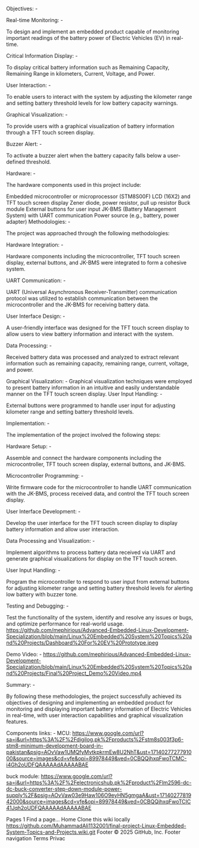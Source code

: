 Objectives: -

Real-time Monitoring: -

To design and implement an embedded product capable of monitoring important readings of the battery power of Electric Vehicles (EV) in real-time.

Critical Information Display: -

To display critical battery information such as Remaining Capacity, Remaining Range in kilometers, Current, Voltage, and Power.

User Interaction: -

To enable users to interact with the system by adjusting the kilometer range and setting battery threshold levels for low battery capacity warnings.

Graphical Visualization: -

To provide users with a graphical visualization of battery information through a TFT touch screen display.

Buzzer Alert: -

To activate a buzzer alert when the battery capacity falls below a user-defined threshold.

Hardware: -

The hardware components used in this project include:

Embedded microcontroller or microprocessor (STM8S00F)
LCD (16X2) and TFT touch screen display
Zener diode, power resistor, pull up resistor
Buck module
External buttons for user input
JK-BMS (Battery Management System) with UART communication
Power source (e.g., battery, power adapter)
Methodologies: -

The project was approached through the following methodologies:

Hardware Integration: -

Hardware components including the microcontroller, TFT touch screen display, external buttons, and JK-BMS were integrated to form a cohesive system.

UART Communication: -

UART (Universal Asynchronous Receiver-Transmitter) communication protocol was utilized to establish communication between the microcontroller and the JK-BMS for receiving battery data.

User Interface Design: -

A user-friendly interface was designed for the TFT touch screen display to allow users to view battery information and interact with the system.

Data Processing: -

Received battery data was processed and analyzed to extract relevant information such as remaining capacity, remaining range, current, voltage, and power.

Graphical Visualization: - Graphical visualization techniques were employed to present battery information in an intuitive and easily understandable manner on the TFT touch screen display. User Input Handling: -

External buttons were programmed to handle user input for adjusting kilometer range and setting battery threshold levels.

Implementation: -

The implementation of the project involved the following steps:

Hardware Setup: -

Assemble and connect the hardware components including the microcontroller, TFT touch screen display, external buttons, and JK-BMS.

Microcontroller Programming: -

Write firmware code for the microcontroller to handle UART communication with the JK-BMS, process received data, and control the TFT touch screen display.

User Interface Development: -

Develop the user interface for the TFT touch screen display to display battery information and allow user interaction.

Data Processing and Visualization: -

Implement algorithms to process battery data received via UART and generate graphical visualizations for display on the TFT touch screen.

User Input Handling: -

Program the microcontroller to respond to user input from external buttons for adjusting kilometer range and setting battery threshold levels for alerting low battery with buzzer tone.

Testing and Debugging: -

Test the functionality of the system, identify and resolve any issues or bugs, and optimize performance for real-world usage. https://github.com/mephirious/Advanced-Embedded-Linux-Development-Specialization/blob/main/Linux%20Embedded%20System%20Topics%20and%20Projects/Dashboard%20For%20EV%20Prototype.jpeg

Demo Video: - https://github.com/mephirious/Advanced-Embedded-Linux-Development-Specialization/blob/main/Linux%20Embedded%20System%20Topics%20and%20Projects/Final%20Project_Demo%20Video.mp4

Summary: -

By following these methodologies, the project successfully achieved its objectives of designing and implementing an embedded product for monitoring and displaying important battery information of Electric Vehicles in real-time, with user interaction capabilities and graphical visualization features.

Components links: - MCU: https://www.google.com/url?sa=i&url=https%3A%2F%2Fdigilog.pk%2Fproducts%2Fstm8s003f3p6-stm8-minimum-development-board-in-pakistan&psig=AOvVaw1UMQfyMvtkpkrmEw8U2NhT&ust=1714027727791000&source=images&cd=vfe&opi=89978449&ved=0CBQQjhxqFwoTCMC-i4Gh2oUDFQAAAAAdAAAAABAE

buck module: https://www.google.com/url?sa=i&url=https%3A%2F%2Felectronicshub.pk%2Fproduct%2Flm2596-dc-dc-buck-converter-step-down-module-power-supply%2F&psig=AOvVaw03e9Haw106O9eyHN5gmgaA&ust=1714027781942000&source=images&cd=vfe&opi=89978449&ved=0CBQQjhxqFwoTCIC41Jqh2oUDFQAAAAAdAAAAABAE

Pages 1
Find a page…
Home
Clone this wiki locally
https://github.com/MuhammadAli1132001/final-project-Linux-Embedded-System-Topics-and-Projects.wiki.git
Footer
© 2025 GitHub, Inc.
Footer navigation
Terms
Privac